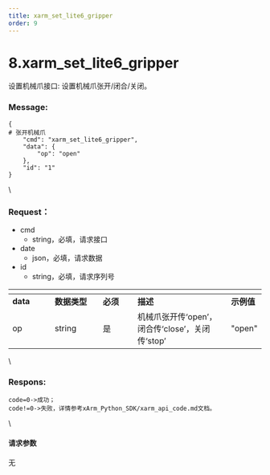 ```yaml
---
title: xarm_set_lite6_gripper
order: 9
---
```

# 8.xarm\_set\_lite6\_gripper
设置机械爪接口:
设置机械爪张开/闭合/关闭。
### Message:   
```
{
# 张开机械爪
    "cmd": "xarm_set_lite6_gripper",
    "data": {
        "op": "open"
    },
    "id": "1"
}
```
\
### Request：  
* cmd
  * string，必填，请求接口
* date
  * json，必填，请求数据
* id
  * string，必填，请求序列号

<table data-header-hidden><thead><tr><th width="92"></th><th width="106"></th><th width="79"></th><th width="234"></th><th></th></tr></thead><tbody><tr><td><strong>data</strong></td><td><strong>数据类型</strong></td><td><strong>必须</strong></td><td><strong>描述</strong></td><td><strong>示例值</strong></td></tr><tr><td>op</td><td>string</td><td>是</td><td>机械爪张开传‘open’，闭合传‘close’，关闭传‘stop’</td><td>"open"</td></tr></tbody></table>
\

### Respons:  
```
code=0->成功；
code!=0->失败，详情参考xArm_Python_SDK/xarm_api_code.md文档。
```
\
#### 请求参数
无
